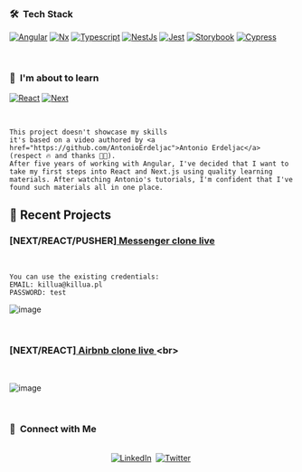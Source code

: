 <h3> 🛠 &nbsp;Tech Stack</h3>

  [![Angular][angular.io]][angular-url]
  [![Nx][nx.dev]][nx-url]
  [![Typescript][typescript.io]][typescript-url]
  [![NestJs][nestjs.com]][nestjs-url]
  [![Jest][jestjs.io]][jest-url]
  [![Storybook][storybook.js.org]][storybook-url]
  [![Cypress][cypress.io]][cypress-url]

<br/>

<h3> 🥳 &nbsp;I'm about to learn</h3>

  [![React][react]][react-url]
  [![Next][next]][next-url]

<br/>

```
This project doesn't showcase my skills
it's based on a video authored by <a href="https://github.com/AntonioErdeljac">Antonio Erdeljac</a> (respect 🔥 and thanks 👏👏). 
After five years of working with Angular, I've decided that I want to take my first steps into React and Next.js using quality learning materials. After watching Antonio's tutorials, I'm confident that I've found such materials all in one place.
```

## 📝 Recent Projects
### [NEXT/REACT/PUSHER][ Messenger clone <a href="https://react-messages-clone.vercel.app/"> live </a> ]([https://github.com/DataOnATangent/Representative_Profiles_Machine_Learning_Project](https://github.com/KordLuka/react-airbnb-clone))
</br>

```
You can use the existing credentials:
EMAIL: killua@killua.pl
PASSWORD: test
```

![image](https://github.com/KordLuka/react-messenger-clone/assets/142796059/56b1925f-059e-4e2c-bdf8-2287ef36e61f)

<br/>

### [NEXT/REACT][ Airbnb clone <a href="https://react-rent-clone.vercel.app/"> live </a> ]([https://github.com/DataOnATangent/Representative_Profiles_Machine_Learning_Project](https://github.com/KordLuka/react-airbnb-clone))<br>
</br>

![image](https://github.com/KordLuka/KordLuka/assets/142796059/27ee6c55-a4ab-4776-91de-c411c3f79c78)

</br>

<h3> 📧 &nbsp;Connect with Me </h3> 

<p align="center">
<br>
<a href="https://linkedin.com/in/lukaszkordiak"><img src="https://img.shields.io/badge/linkedin-%230077B5.svg?&style=for-the-badge&logo=linkedin&logoColor=white" alt="LinkedIn" /></a>&nbsp;
<a href="https://x.com/kordevw?s=21"><img src="https://img.shields.io/badge/Twitter-1DA1F2?style=for-the-badge&logo=twitter&logoColor=white" alt="Twitter" /></a>&nbsp;
</p>

<br/> 

<!-- MARKDOWN LINKS & IMAGES -->
[antonio-url]: https://github.com/AntonioErdeljac
[react]: https://img.shields.io/badge/-ReactJs-61DAFB?logo=react&logoColor=white&style=for-the-badge
[react-url]: https://img.shields.io/badge/-ReactJs-61DAFB?logo=react&logoColor=white&style=for-the-badge
[next]: https://img.shields.io/badge/next.js-000000?style=for-the-badge&logo=nextdotjs&logoColor=white
[next-url]: https://img.shields.io/badge/next.js-000000?style=for-the-badge&logo=nextdotjs&logoColor=white
[angular.io]: https://img.shields.io/badge/Angular-DD0031?style=for-the-badge&logo=angular&logoColor=white
[angular-url]: https://github.com/angular
[nx.dev]: https://img.shields.io/badge/nx_workspace-002E52?style=for-the-badge&logo=nx&logoColor=white
[nx-url]: https://nx.dev
[typescript.io]: https://img.shields.io/badge/typescript-3178c6?style=for-the-badge&logo=typescript&logoColor=white
[typescript-url]: https://www.typescriptlang.org/
[nestjs.com]: https://img.shields.io/badge/nest_js-ea2845?style=for-the-badge&logo=nestjs&logoColor=white
[nestjs-url]: https://nestjs.com/
[jestjs.io]: https://img.shields.io/badge/jest-15c213?style=for-the-badge&logo=jest&logoColor=white
[jest-url]: https://jestjs.io
[storybook.js.org]: https://img.shields.io/badge/storybook-FF4785?style=for-the-badge&logo=storybook&logoColor=white
[storybook-url]: https://storybook.js.org
[cypress.io]: https://img.shields.io/badge/cypress-04c38e?style=for-the-badge&logo=cypress&logoColor=white
[cypress-url]: https://cypress.io
